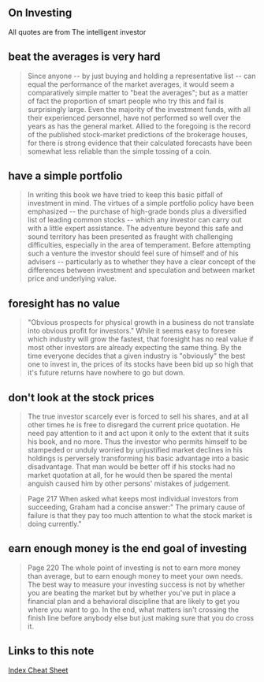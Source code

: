 ## On Investing

All quotes are from The intelligent investor

## beat the averages is very hard

> Since anyone -- by just buying and holding a representative list -- can equal the performance of the market averages, it would seem a comparatively simple matter to "beat the averages"; but as a matter of fact the proportion of smart people who try this and fail is surprisingly large. Even the majority of the investment funds, with all their experienced personnel, have not performed so well over the years as has the general market. Allied to the foregoing is the record of the published stock-market predictions of the brokerage houses, for there is strong evidence that their calculated forecasts have been somewhat less reliable than the simple tossing of a coin.

## have a simple portfolio

> In writing this book we have tried to keep this basic pitfall of investment in mind. The virtues of a simple portfolio policy have been emphasized -- the purchase of high-grade bonds plus a diversified list of leading common stocks -- which any investor can carry out with a little expert assistance. The adventure beyond this safe and sound territory has been presented as fraught with challenging difficulties, especially in the area of temperament. Before attempting such a venture the investor should feel sure of himself and of his advisers -- particularly as to whether they have a clear concept of the differences between investment and speculation and between market price and underlying value. 

## foresight has no value

> "Obvious prospects for physical growth in a business do not translate into obvious profit for investors." While it seems easy to foresee which industry will grow the fastest, that foresight has no real value if most other investors are already expecting the same thing. By the time everyone decides that a given industry is "obviously" the best one to invest in, the prices of its stocks have been bid up so high that it's future returns have nowhere to go but down. 

## don't look at the stock prices

> The true investor scarcely ever is forced to sell his shares, and at all other times he is free to disregard the current price quotation. He need pay attention to it and act upon it only to the extent that it suits his book, and no more. Thus the investor who permits himself to be stampeded or unduly worried by unjustified market declines in his holdings is perversely transforming his basic advantage into a basic disadvantage. That man would be better off if his stocks had no market quotation at all, for he would then be spared the mental anguish caused him by other persons' mistakes of judgement. 

> Page 217
> When asked what keeps most individual investors from succeeding, Graham had a concise answer:" The primary cause of failure is that they pay too much attention to what the stock market is doing currently." 

## earn enough money is the end goal of investing

> Page 220
> The whole point of investing is not to earn more money than average, but to earn enough money to meet your own needs. The best way to measure your investing success is not by whether you are beating the market but by whether you've put in place a financial plan and a behavioral discipline that are likely to get you where you want to go.  In the end, what matters isn't crossing the finish line before anybody else but just making sure that you do cross it. 
## Links to this note

[Index Cheat Sheet](index-cheat-sheet.md)

